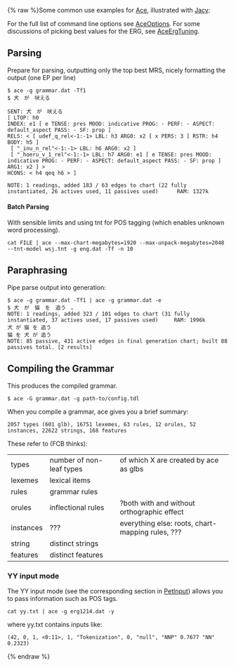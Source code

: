 {% raw %}Some common use examples for [Ace](../AceTop), illustrated with
[Jacy](https://blog.inductorsoftware.com/docsproto/grammars/JacyTop):

For the full list of command line options see [AceOptions](../AceOptions).
For some discussions of picking best values for the ERG, see
[AceErgTuning](https://blog.inductorsoftware.com/docsproto/erg/AceErgTuning).

## Parsing

Prepare for parsing, outputting only the top best MRS, nicely formatting
the output (one EP per line)

    $ ace -g grammar.dat -Tf1
    $ 犬　が　吠える
    
    SENT: 犬　が　吠える
    [ LTOP: h0
    INDEX: e1 [ e TENSE: pres MOOD: indicative PROG: - PERF: - ASPECT: default_aspect PASS: - SF: prop ]
    RELS: < [ udef_q_rel<-1:-1> LBL: h3 ARG0: x2 [ x PERS: 3 ] RSTR: h4 BODY: h5 ]
     [ "_inu_n_rel"<-1:-1> LBL: h6 ARG0: x2 ]
     [ "_hoeru_v_1_rel"<-1:-1> LBL: h7 ARG0: e1 [ e TENSE: pres MOOD: indicative PROG: - PERF: - ASPECT: default_aspect PASS: - SF: prop ] ARG1: x2 ] >
    HCONS: < h4 qeq h6 > ]
    
    NOTE: 1 readings, added 183 / 63 edges to chart (22 fully instantiated, 26 actives used, 11 passives used)      RAM: 1327k

#### Batch Parsing

With sensible limits and using tnt for POS tagging (which enables
unknown word processing).

    cat FILE | ace --max-chart-megabytes=1920 --max-unpack-megabytes=2048 --tnt-model wsj.tnt -g eng.dat -Tf -n 10 

## Paraphrasing

Pipe parse output into generation:

    $ ace -g grammar.dat -Tf1 | ace -g grammar.dat -e
    $ 犬　が　猫　を　追う　。
    NOTE: 1 readings, added 323 / 101 edges to chart (31 fully instantiated, 37 actives used, 17 passives used)     RAM: 1996k
    犬 が 猫 を 追う
    猫 を 犬 が 追う
    NOTE: 85 passive, 431 active edges in final generation chart; built 88 passives total. [2 results]

## Compiling the Grammar

This produces the compiled grammar.

    $ ace -G grammar.dat -g path-to/config.tdl

When you compile a grammar, ace gives you a brief summary:

    2057 types (601 glb), 16751 lexemes, 63 rules, 12 orules, 52 instances, 22622 strings, 168 features

These refer to (FCB thinks):

|           |                          |                                                  |
|-----------|--------------------------|--------------------------------------------------|
| types     | number of non-leaf types | of which X are created by ace as glbs            |
| lexemes   | lexical items            |                                                  |
| rules     | grammar rules            |                                                  |
| orules    | inflectional rules       | ?both with and without orthographic effect       |
| instances | ???                      | everything else: roots, chart-mapping rules, ??? |
| string    | distinct strings         |                                                  |
| features  | distinct features        |                                                  |

### YY input mode

The YY input mode (see the corresponding section in
[PetInput](https://blog.inductorsoftware.com/docsproto/garage/PetInput)) allows you to pass information such as POS tags.

    cat yy.txt | ace -g erg1214.dat -y

where yy.txt contains inputs like:

    (42, 0, 1, <0:11>, 1, "Tokenization", 0, "null", "NNP" 0.7677 "NN" 0.2323)
<update date omitted for speed>{% endraw %}